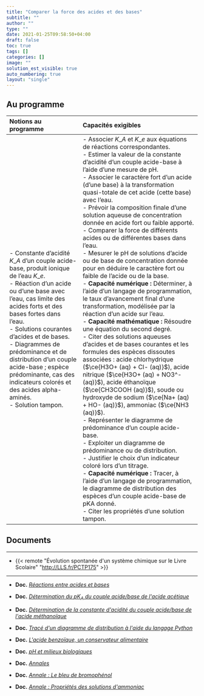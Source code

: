 ```yaml
---
title: "Comparer la force des acides et des bases"
subtitle: ""
author: ""
type: ""
date: 2021-01-25T09:58:50+04:00
draft: false
toc: true
tags: []
categories: []
image: ""
solution_est_visible: true
auto_numbering: true
layout: "single"
---
```


## Au programme

| Notions au programme | Capacités exigibles |
| :---- | :---- |
| - Constante d’acidité $K\_A$ d’un couple acide-base, produit ionique de l’eau $K\_e$.<br />- Réaction d’un acide ou d’une base avec l’eau, cas limite des acides forts et des bases fortes dans l’eau.<br />- Solutions courantes d’acides et de bases.<br />- Diagrammes de prédominance et de distribution d’un couple acide-base ; espèce prédominante, cas des indicateurs colorés et des acides alpha-aminés.<br />- Solution tampon. | - Associer $K\_A$ et $K\_e$ aux équations de réactions correspondantes.<br />- Estimer la valeur de la constante d’acidité d’un couple acide-base à l’aide d’une mesure de pH.<br />- Associer le caractère fort d’un acide (d’une base) à la transformation quasi-totale de cet acide (cette base) avec l’eau.<br />- Prévoir la composition finale d’une solution aqueuse de concentration donnée en acide fort ou faible apporté.<br />- Comparer la force de différents acides ou de différentes bases dans l’eau.<br />- Mesurer le pH de solutions d’acide ou de base de concentration donnée pour en déduire le caractère fort ou faible de l’acide ou de la base.<br />- **Capacité numérique :** Déterminer, à l’aide d’un langage de programmation, le taux d’avancement final d’une transformation, modélisée par la réaction d’un acide sur l’eau.<br />- **Capacité mathématique :** Résoudre une équation du second degré.<br />- Citer des solutions aqueuses d’acides et de bases courantes et les formules des espèces dissoutes associées : acide chlorhydrique ($\ce{H3O+ (aq) + Cl- (aq)}$), acide nitrique ($\ce{H3O+ (aq) + NO3^- (aq)}$), acide éthanoïque ($\ce{CH3COOH (aq)}$), soude ou hydroxyde de sodium ($\ce{Na+ (aq) + HO- (aq)}$), ammoniac ($\ce{NH3 (aq)}$).<br />- Représenter le diagramme de prédominance d’un couple acide-base.<br />- Exploiter un diagramme de prédominance ou de distribution.<br />- Justifier le choix d’un indicateur coloré lors d’un titrage.<br />- **Capacité numérique :** Tracer, à l’aide d’un langage de programmation, le diagramme de distribution des espèces d’un couple acide-base de pKA donné.<br />- Citer les propriétés d’une solution tampon. |

## Documents

----

- {{< remote "Évolution spontanée d'un système chimique sur le Livre Scolaire" "<http://LLS.fr/PCTP175>" >}}

----

- **Doc.** [*Réactions entre acides et bases*](1-reactions-acides-bases)

- **Doc.** [*Détermination du $pK_A$ du couple acide/base de l'acide acétique*](2-determination-pka)

- **Doc.** [*Détermination de la constante d'acidité du couple acide/base de l'acide méthanoïque*](3-determination-pka)

- **Doc.** [*Tracé d'un diagramme de distribution à l'aide du langage Python*](4-trace-diagramme-predominance)

- **Doc.** [*L'acide benzoïque, un conservateur alimentaire*](5-determination-avancement-final)

- **Doc.** [*pH et milieux biologiques*](6-ph-milieux-biologiques)

- **Doc.** [*Annales*](7-annales)

- **Doc.** [*Annale : Le bleu de bromophénol*](8-annale-bleu-de-bromophenol)

- **Doc.** [*Annale : Propriétés des solutions d'ammoniac*](9-annale-solutions-ammoniac)

<!--
- **Doc.** [*Exercices du livre numérique Hatier*](10-livre-hatier)
-->